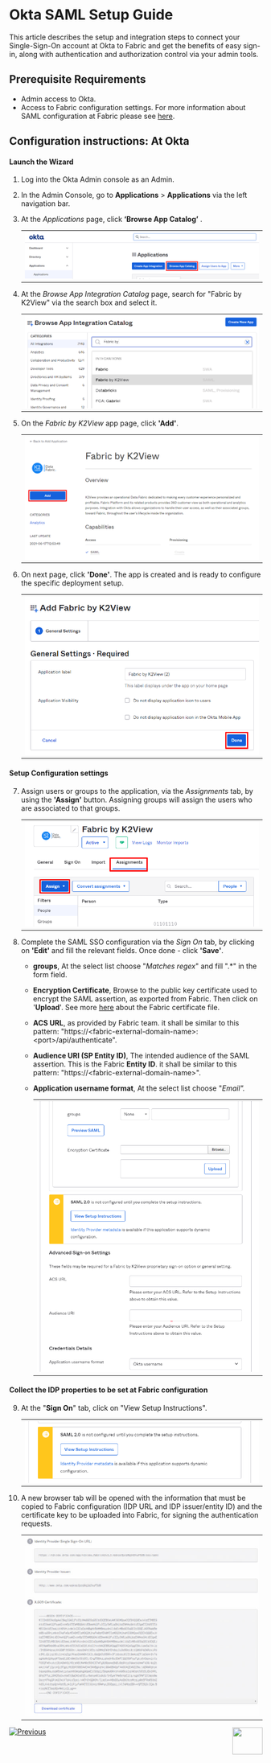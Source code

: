 # Okta SAML Setup Guide

This article describes the setup and integration steps to connect your Single-Sign-On account at Okta to Fabric and get the benefits of easy sign-in, along with authentication and authorization control via your admin tools.

## Prerequisite Requirements

- Admin access to Okta.
- Access to Fabric configuration settings. For more information about SAML configuration at Fabric please see [here](/articles/26_fabric_security/13_user_IAM_configiration.md#saml-configuration).

## Configuration instructions: At Okta

#### Launch the Wizard

1. Log into the Okta Admin console as an Admin. 

2. In the Admin Console, go to **Applications** > **Applications** via the left navigation bar.

3. At the *Applications* page, click **‘Browse App Catalog’** .

   <table>
   <tbody>
   <tr>
   	<td >
       <img src="images/15_okta1_browse_apps.png">
       </td>
   </tr>
   </tbody>
   </table>
   
   
   
4. At the *Browse App Integration Catalog* page, search for "Fabric by K2View" via the search box and select it.

   <table>
   <tbody>
   <tr>
   	<td width="700pxl">
       <img src="images/15_okta2_search.png">
       </td>
   </tr>
   </tbody>
   </table>

5. On the *Fabric by K2View* app page, click **'Add'**.

   <table>
   <tbody>
   <tr>
   	<td>
       <img src="images/15_okta3_add_k2view.png">
       </td>
   </tr>
   </tbody>
   </table>
   
   

6. On next page, click **'Done'**. The app is created and is ready to configure the specific deployment setup.

   <table><tbody><tr>    <td>    <img src="images/15_okta4_done.png">    </td></tr></tbody></table>



#### Setup Configuration settings

7. Assign users or groups to the application, via the *Assignments* tab, by using the **'Assign'** button.  Assigning groups will assign the users who are associated to that groups.

   <table><tbody><tr>    <td>    <img src="images/15_okta5_assignments.png">    </td></tr></tbody></table>

   

8. Complete the SAML SSO configuration via the *Sign On* tab, by clicking on **'Edit'** and fill the relevant fields. Once done - click **'Save'**. 

   - **groups**, At the select list choose "*Matches regex*" and fill ".*" in the form field. 

   - **Encryption Certificate**, Browse to the public key certificate used to encrypt the SAML assertion, as exported from Fabric. Then click on '**Upload**'. See more [here](/articles/26_fabric_security/13_user_IAM_configiration.md#saml-configuration) about the Fabric certificate file.

   - **ACS URL**, as provided by Fabric team. it shall be similar to this pattern: "https://\<fabric-external-domain-name>:\<port>/api/authenticate".

   - **Audience URI (SP Entity ID)**, The intended audience of the SAML assertion. This is the Fabric **Entity ID**. it shall be similar to this pattern: "https://\<fabric-external-domain-name>".

   - **Application username format**, At the select list choose "*Email".*

     <table><tbody><tr>    <td>    <img src="images/15_okta6_setup_config.png">    </td></tr></tbody></table>

     

#### Collect the IDP properties to be set at Fabric configuration

9. At the "**Sign On**" tab, click on "View Setup Instructions".

   <table><tbody><tr>    <td width="700pxl">    <img src="images/15_okta8.png">    </td></tr></tbody></table>

10. A new browser tab will be opened with the information that must be copied to Fabric configuration (IDP URL and IDP issuer/entity ID) and the certificate key to be uploaded into Fabric, for signing the authentication requests.

    <table><tbody><tr>    <td width="700pxl">    <img src="images/15_okta9.jpg">    </td></tr></tbody></table>

    

[![Previous](/articles/images/Previous.png)](/articles/26_fabric_security/14_user_IAM_SAML_Azure_AD_setup.md)[<img align="right" width="60" height="54" src="/articles/images/Next.png">](/articles/26_fabric_security/16_user_IAM_auditing.md)

